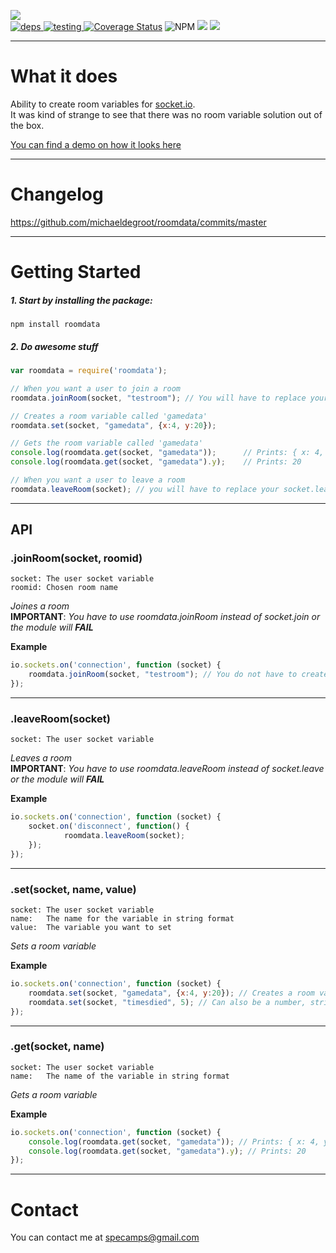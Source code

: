 ![](https://nodei.co/npm/roomdata.png?downloads=true&downloadRank=true&stars=true)  
[![](https://david-dm.org/michaeldegroot/roomdata.svg "deps") ](https://david-dm.org/michaeldegroot/roomdata "david-dm")
[![](https://travis-ci.org/michaeldegroot/roomdata.svg?branch=master "testing") ](https://travis-ci.org/michaeldegroot/roomdata "travis-ci")
[![Coverage Status](https://coveralls.io/repos/michaeldegroot/roomdata/badge.svg?branch=master&service=github)](https://coveralls.io/github/michaeldegroot/roomdata?branch=master)
![NPM](https://img.shields.io/badge/Node-%3E%3D0.10-green.svg)
![](https://img.shields.io/npm/dt/roomdata.svg)
![](https://img.shields.io/npm/l/roomdata.svg)

___
# What it does
Ability to create room variables for [socket.io](https://www.npmjs.com/package/socket.io).  
It was kind of strange to see that there was no room variable solution out of the box.

[You can find a demo on how it looks here](https://bitbucket.org/repo/EaxM4K/images/4033599328-roomdata.gif)
___
# Changelog
https://github.com/michaeldegroot/roomdata/commits/master

___
#  Getting Started

##### 1. Start by installing the package:

    npm install roomdata

##### 2. Do awesome stuff
````js
var roomdata = require('roomdata');

// When you want a user to join a room
roomdata.joinRoom(socket, "testroom"); // You will have to replace your socket.join with this line

// Creates a room variable called 'gamedata'
roomdata.set(socket, "gamedata", {x:4, y:20});

// Gets the room variable called 'gamedata'
console.log(roomdata.get(socket, "gamedata"));      // Prints: { x: 4, y: 20 }
console.log(roomdata.get(socket, "gamedata").y);    // Prints: 20

// When you want a user to leave a room
roomdata.leaveRoom(socket); // you will have to replace your socket.leave with this line
````
___
## API

###  .joinRoom(socket, roomid)
	socket: The user socket variable
	roomid: Chosen room name
_Joines a room_  
__IMPORTANT__: _You have to use roomdata.joinRoom instead of socket.join or the module will __FAIL___

__Example__

````js
io.sockets.on('connection', function (socket) {
    roomdata.joinRoom(socket, "testroom"); // You do not have to create a room before joining it
});
````
___
###  .leaveRoom(socket)
    socket: The user socket variable
_Leaves a room_  
__IMPORTANT__: _You have to use roomdata.leaveRoom instead of socket.leave or the module will __FAIL___

__Example__

````js
io.sockets.on('connection', function (socket) {
    socket.on('disconnect', function() {
    		roomdata.leaveRoom(socket);
	});
});
````
___
###  .set(socket, name, value)
	socket: The user socket variable
	name:   The name for the variable in string format
	value:  The variable you want to set

_Sets a room variable_

__Example__

````js
io.sockets.on('connection', function (socket) {
	roomdata.set(socket, "gamedata", {x:4, y:20}); // Creates a room variable called 'gamedata'
	roomdata.set(socket, "timesdied", 5); // Can also be a number, string, boolean, object etc
});
````
___
###  .get(socket, name)
	socket: The user socket variable
	name:   The name of the variable in string format

_Gets a room variable_

__Example__

````js
io.sockets.on('connection', function (socket) {
	console.log(roomdata.get(socket, "gamedata")); // Prints: { x: 4, y: 20 }
	console.log(roomdata.get(socket, "gamedata").y); // Prints: 20
});
````



___
# Contact

You can contact me at specamps@gmail.com